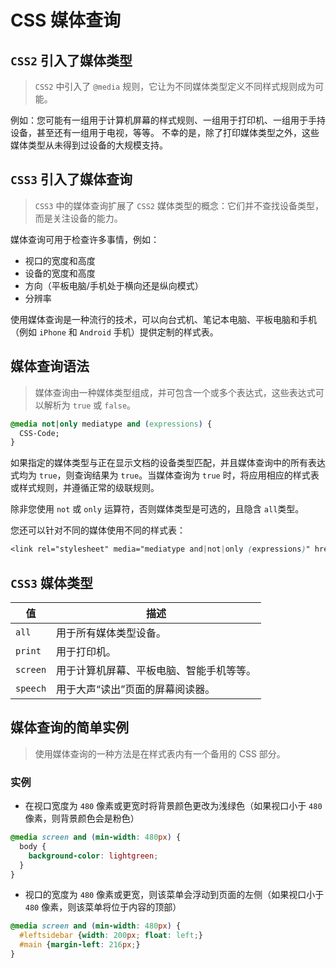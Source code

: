 # CSS 媒体查询

## `CSS2` 引入了媒体类型
> `CSS2` 中引入了 `@media` 规则，它让为不同媒体类型定义不同样式规则成为可能。

例如：您可能有一组用于计算机屏幕的样式规则、一组用于打印机、一组用于手持设备，甚至还有一组用于电视，等等。
不幸的是，除了打印媒体类型之外，这些媒体类型从未得到过设备的大规模支持。

## `CSS3` 引入了媒体查询
> `CSS3` 中的媒体查询扩展了 `CSS2` 媒体类型的概念：它们并不查找设备类型，而是关注设备的能力。

媒体查询可用于检查许多事情，例如：
- 视口的宽度和高度
- 设备的宽度和高度
- 方向（平板电脑/手机处于横向还是纵向模式）
- 分辨率
  
使用媒体查询是一种流行的技术，可以向台式机、笔记本电脑、平板电脑和手机（例如 `iPhone` 和 `Android` 手机）提供定制的样式表。

## 媒体查询语法
> 媒体查询由一种媒体类型组成，并可包含一个或多个表达式，这些表达式可以解析为 `true` 或 `false`。
```css
@media not|only mediatype and (expressions) {
  CSS-Code;
}
```
如果指定的媒体类型与正在显示文档的设备类型匹配，并且媒体查询中的所有表达式均为 `true`，则查询结果为 `true`。当媒体查询为 `true` 时，将应用相应的样式表或样式规则，并遵循正常的级联规则。

除非您使用 `not` 或 `only` 运算符，否则媒体类型是可选的，且隐含 `all`类型。

您还可以针对不同的媒体使用不同的样式表：
```css
<link rel="stylesheet" media="mediatype and|not|only (expressions)" href="print.css">
```

## `CSS3` 媒体类型
值|描述
-|-
`all`|用于所有媒体类型设备。
`print`|用于打印机。
`screen`|用于计算机屏幕、平板电脑、智能手机等等。
`speech`|用于大声“读出”页面的屏幕阅读器。

## 媒体查询的简单实例
> 使用媒体查询的一种方法是在样式表内有一个备用的 CSS 部分。

### 实例
- 在视口宽度为 `480` 像素或更宽时将背景颜色更改为浅绿色（如果视口小于 `480` 像素，则背景颜色会是粉色）
```css
@media screen and (min-width: 480px) {
  body {
    background-color: lightgreen;
  }
}
```
- 视口的宽度为 `480` 像素或更宽，则该菜单会浮动到页面的左侧（如果视口小于 `480` 像素，则该菜单将位于内容的顶部）
```css
@media screen and (min-width: 480px) {
  #leftsidebar {width: 200px; float: left;}
  #main {margin-left: 216px;}
}
```









